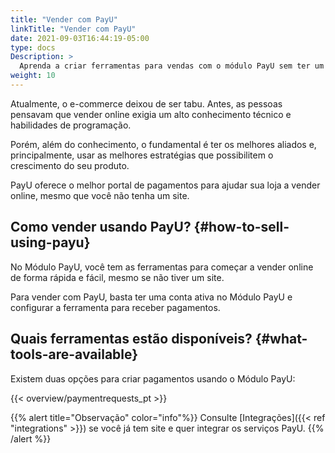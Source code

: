 ```yaml
---
title: "Vender com PayU"
linkTitle: "Vender com PayU"
date: 2021-09-03T16:44:19-05:00
type: docs
Description: >
  Aprenda a criar ferramentas para vendas com o módulo PayU sem ter um site.
weight: 10
---
```

Atualmente, o e-commerce deixou de ser tabu. Antes, as pessoas pensavam que vender online exigia um alto conhecimento técnico e habilidades de programação.

Porém, além do conhecimento, o fundamental é ter os melhores aliados e, principalmente, usar as melhores estratégias que possibilitem o crescimento do seu produto.

PayU oferece o melhor portal de pagamentos para ajudar sua loja a vender online, mesmo que você não tenha um site.

## Como vender usando PayU? {#how-to-sell-using-payu}
No Módulo PayU, você tem as ferramentas para começar a vender online de forma rápida e fácil, mesmo se não tiver um site.

Para vender com PayU, basta ter uma conta ativa no Módulo PayU e configurar a ferramenta para receber pagamentos.

## Quais ferramentas estão disponíveis? {#what-tools-are-available}
Existem duas opções para criar pagamentos usando o Módulo PayU:

{{< overview/paymentrequests_pt >}}

{{% alert title="Observação" color="info"%}}
Consulte [Integrações]({{< ref "integrations" >}}) se você já tem site e quer integrar os serviços PayU.
{{% /alert %}}


